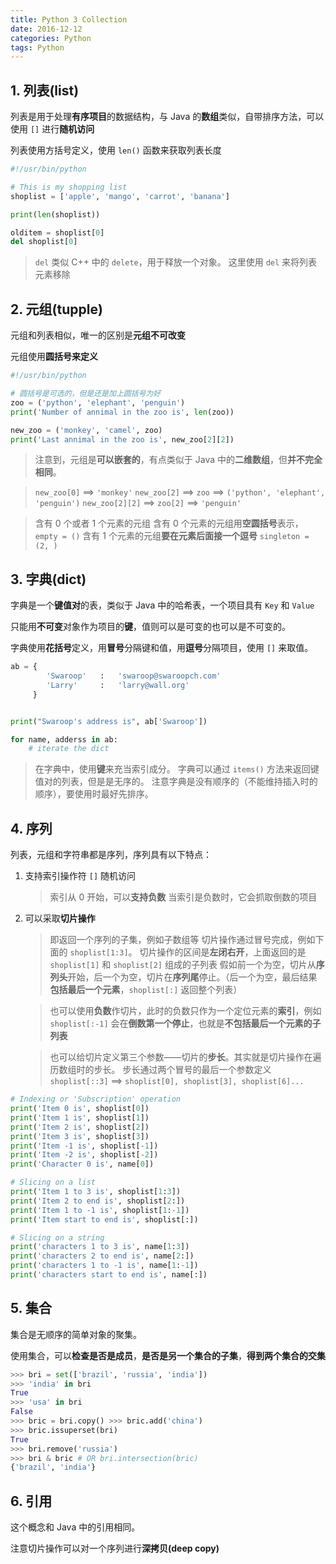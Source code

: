 ```yaml
---
title: Python 3 Collection
date: 2016-12-12
categories: Python
tags: Python
---
```


## 1. 列表(list)

列表是用于处理**有序项目**的数据结构，与 Java 的**数组**类似，自带排序方法，可以使用 `[]` 进行**随机访问**

列表使用方括号定义，使用 `len()` 函数来获取列表长度

```python
#!/usr/bin/python

# This is my shopping list
shoplist = ['apple', 'mango', 'carrot', 'banana']

print(len(shoplist))

olditem = shoplist[0]
del shoplist[0]
```

> `del` 类似 C++ 中的 `delete`，用于释放一个对象。
这里使用 `del` 来将列表元素移除


<!-- more -->

## 2. 元组(tupple)

元组和列表相似，唯一的区别是**元组不可改变**

元组使用**圆括号来定义**

```python
#!/usr/bin/python

# 圆括号是可选的，但是还是加上圆括号为好
zoo = ('python', 'elephant', 'penguin')
print('Number of annimal in the zoo is', len(zoo))

new_zoo = ('monkey', 'camel', zoo)
print('Last annimal in the zoo is', new_zoo[2][2])
```

> 注意到，元组是**可以嵌套的**，有点类似于 Java 中的**二维数组**，但**并不完全相同**。

> `new_zoo[0]` ==> `'monkey'`
`new_zoo[2]` ==> `zoo` ==> `('python', 'elephant', 'penguin')`
`new_zoo[2][2]` ==> `zoo[2]` ==> `'penguin'`

> 含有 0 个或者 1 个元素的元组
含有 0 个元素的元组用**空圆括号**表示，`empty = ()`
含有 1 个元素的元组**要在元素后面接一个逗号** `singleton = (2, )`

## 3. 字典(dict)

字典是一个**键值对**的表，类似于 Java 中的哈希表，一个项目具有 `Key` 和 `Value`

只能用**不可变**对象作为项目的**键**，值则可以是可变的也可以是不可变的。

字典使用**花括号**定义，用**冒号**分隔键和值，用**逗号**分隔项目，使用 `[]` 来取值。

```python
ab = {
        'Swaroop'   :   'swaroop@swaroopch.com'
        'Larry'     :   'larry@wall.org'
     }


print("Swaroop's address is", ab['Swaroop'])

for name, adderss in ab:
    # iterate the dict
```

> 在字典中，使用**键**来充当索引成分。
字典可以通过 `items()` 方法来返回键值对的列表，但是是无序的。
注意字典是没有顺序的（不能维持插入时的顺序），要使用时最好先排序。

## 4. 序列

列表，元组和字符串都是序列，序列具有以下特点：

1. 支持索引操作符 `[]` 随机访问

    > 索引从 0 开始，可以**支持负数**
    当索引是负数时，它会抓取倒数的项目

2. 可以采取**切片操作**

    > 即返回一个序列的子集，例如子数组等
    切片操作通过冒号完成，例如下面的 `shoplist[1:3]`。
    切片操作的区间是**左闭右开**，上面返回的是 `shoplist[1]` 和 `shoplist[2]` 组成的子列表
    假如前一个为空，切片从**序列头**开始，后一个为空，切片在**序列尾**停止。（后一个为空，最后结果**包括最后一个元素**，`shoplist[:]` 返回整个列表）

    > 也可以使用**负数**作切片，此时的负数只作为一个定位元素的**索引**，例如 `shoplist[:-1]` 会在**倒数第一个停止**，也就是**不包括最后一个元素的子列表**

    > 也可以给切片定义第三个参数——切片的**步长**。其实就是切片操作在遍历数组时的步长。
    步长通过两个冒号的最后一个参数定义
    `shoplist[::3]` ==> `shoplist[0], shoplist[3], shoplist[6]...`

```python
# Indexing or 'Subscription' operation
print('Item 0 is', shoplist[0])
print('Item 1 is', shoplist[1])
print('Item 2 is', shoplist[2])
print('Item 3 is', shoplist[3])
print('Item -1 is', shoplist[-1])
print('Item -2 is', shoplist[-2])
print('Character 0 is', name[0])

# Slicing on a list
print('Item 1 to 3 is', shoplist[1:3])
print('Item 2 to end is', shoplist[2:])
print('Item 1 to -1 is', shoplist[1:-1])
print('Item start to end is', shoplist[:])

# Slicing on a string
print('characters 1 to 3 is', name[1:3])
print('characters 2 to end is', name[2:])
print('characters 1 to -1 is', name[1:-1])
print('characters start to end is', name[:])
```

## 5. 集合

集合是无顺序的简单对象的聚集。

使用集合，可以**检查是否是成员**，**是否是另一个集合的子集**，**得到两个集合的交集**

```python
>>> bri = set(['brazil', 'russia', 'india'])
>>> 'india' in bri
True
>>> 'usa' in bri
False
>>> bric = bri.copy() >>> bric.add('china')
>>> bric.issuperset(bri)
True
>>> bri.remove('russia')
>>> bri & bric # OR bri.intersection(bric)
{'brazil', 'india'}
```


<!-- more -->

## 6. 引用

这个概念和 Java 中的引用相同。

注意切片操作可以对一个序列进行**深拷贝(deep copy)**

